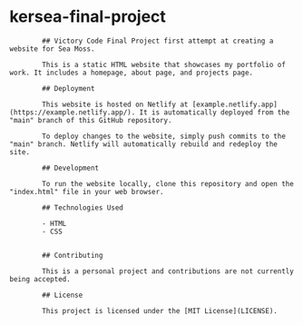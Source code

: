  #  kersea-final-project

            ## Victory Code Final Project first attempt at creating a website for Sea Moss.
            
            This is a static HTML website that showcases my portfolio of work. It includes a homepage, about page, and projects page.
            
            ## Deployment
            
            This website is hosted on Netlify at [example.netlify.app](https://example.netlify.app/). It is automatically deployed from the "main" branch of this GitHub repository.
            
            To deploy changes to the website, simply push commits to the "main" branch. Netlify will automatically rebuild and redeploy the site.
            
            ## Development
            
            To run the website locally, clone this repository and open the "index.html" file in your web browser.
            
            ## Technologies Used
            
            - HTML
            - CSS
      
            
            ## Contributing
            
            This is a personal project and contributions are not currently being accepted.
            
            ## License
            
            This project is licensed under the [MIT License](LICENSE).